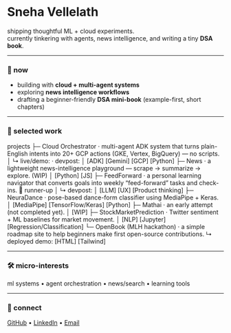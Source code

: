 # Sneha Vellelath

shipping thoughtful ML + cloud experiments.  
currently tinkering with agents, news intelligence, and writing a tiny **DSA book**.

---

### 🌱 now
- building with **cloud + multi-agent systems**  
- exploring **news intelligence workflows**  
- drafting a beginner-friendly **DSA mini-book** (example-first, short chapters)

---

### 🚀 selected work
projects
├─ Cloud Orchestrator · multi-agent ADK system that turns plain-English intents into 20+ GCP actions (GKE, Vertex, BigQuery) — no scripts.
│ ↳ live/demo: <add link> · devpost: <add link>
│ [ADK] [Gemini] [GCP] [Python]
├─ News · a lightweight news-intelligence playground — scrape → summarize → explore. (WIP)
│ [Python] [JS]
├─ FeedForward · a personal learning navigator that converts goals into weekly “feed-forward” tasks and check-ins. 🏅 runner-up
│ ↳ devpost: <add link>
│ [LLM] [UX] [Product thinking]
├─ NeuraDance · pose-based dance-form classifier using MediaPipe + Keras.
│ [MediaPipe] [TensorFlow/Keras] [Python]
├─ Mathai · an early attempt (not completed yet).
│ [WIP]
├─ StockMarketPrediction · Twitter sentiment + ML baselines for market movement.
│ [NLP] [Jupyter] [Regression/Classification]
└─ OpenBook (MLH hackathon) · a simple roadmap site to help beginners make first open-source contributions.
↳ deployed demo: <add link>
[HTML] [Tailwind]

---

### 🛠️ micro-interests
ml systems • agent orchestration • news/search • learning tools  

---

### 🤝 connect
[GitHub](https://github.com/vellsneha) • [LinkedIn](<www.linkedin.com/in/snehavellelath>) • [Email](mailto:<velsneha@umd.edu>)
